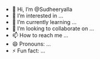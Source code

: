 - 👋 Hi, I’m @Sudheeryalla
- 👀 I’m interested in ...
- 🌱 I’m currently learning ...
- 💞️ I’m looking to collaborate on ...
- 📫 How to reach me ...
- 😄 Pronouns: ...
- ⚡ Fun fact: ...

<!---
Sudheeryalla/Sudheeryalla is a ✨ special ✨ repository because its `README.md` (this file) appears on your GitHub profile.
You can click the Preview link to take a look at your changes.
--->
